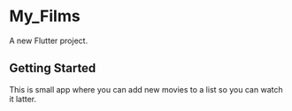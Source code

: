 # My_Films

A new Flutter project.

## Getting Started

This is small app where you can add new movies to a list so you can watch it latter.


